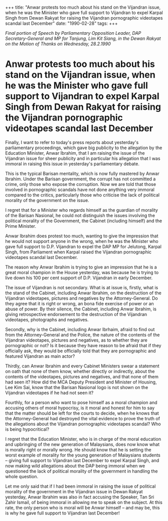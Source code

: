 +++ 
title: "Anwar protests too much about his stand on the Vijandran issue, when he was the Minister who gave full support to Vijandran to expel Karpal Singh from Dewan Rakyat for raising the Vijandran pornographic videotapes scandal last December"
date: "1990-02-28"
tags:
+++

_Final portion of Speech by Parliamentary Opposition Leader, DAP Secretary-General and MP for Tanjung, Lim Kit Siang, in the Dewan Rakyat on the Motion of Thanks on Wednesday, 28.2.1990_

# Anwar protests too much about his stand on the Vijandran issue, when he was the Minister who gave full support to Vijandran to expel Karpal Singh from Dewan Rakyat for raising the Vijandran pornographic videotapes scandal last December

Finally, I want to refer to today's press reports about yesterday's parliamentary proceedings, which gave big publicity to the allegation by the Education Minister, Anwar Ibrahim, that I am raising the issue of the Vijandran issue for sheer publicity and in particular his allegation that I was immoral in raising this issue in yesterday's parliamentary debate.</u>

This is the typical Barisan mentality, which is now fully mastered by Anwar Ibrahim. Under the Barisan government, the corrupt has not committed a crime, only those who expose the corruption. Now we are told that those involved in pornographic scandals have not done anything very immoral compared to the critics, particularly those who criticise the lack of political morality of the government on the issue.

I regret that for a Minister who regards himself as the guardian of morality of the Barisan Nasional, he could not distinguish the issues involving the political morality of the Government, the Cabinet (including himself) and the Prime Minister.

Anwar Ibrahim does protest too much, wanting to give the impression that he would not support anyone in the wrong, when he was the Minister who gave full support to D.P. Vijandran to expel the DAP MP for Jelutong, Karpal Singh, from Parliament when Karpal raised the Vijandran pornographic videotapes scandal last December.

The reason why Anwar Ibrahim is trying to give an impression that he is a great moral champion in the House yesterday, was because he is trying to live down his 100 per cent support of D.P. Vijandran in early December.

The issue of Vijandran is not secondary. What is at issue is, firstly, what is the stand of the Cabinet, including Anwar Ibrahim, on the destruction of the Vijandran videotapes, pictures and negatives by the Attorney-General. Do they agree that it is right or wrong, an bona fide exercise of power or an abuse of power. By their silence, the Cabinet, including Anwar Ibrahim, is giving retrospective endorsement to the destruction of the Vijandran videotapes, photographs and negatives.

Secondly, why is the Cabinet, including Anwar Ibrhaim, afraid to find out from the Attorney-General and the Police, the nature of the contents of the Vijandran videotapes, pictures and negatives, as to whether they are pornographic or not? Is it because they have reason to be afraid that if they officially ask, they would be officially told that they are pornographic and featured Vijandran as main actor?

Thirdly, can Anwar Ibrahim and every Cabinet Ministers swear a statement on oath that none of them know, whether directly or indirectly, about the contents of the videotapes, pictures and negatives, and that none of them had seen it? How did the MCA Deputy President and Minister of Housing, Lee Kim Sai, know that the Barisan Nasional logo is not shown on the Vijandran videotapes if he had not seen it?

Fourthly, for a person who want to pose himself as a moral champion and accusing others of moral hypocrisy, is it moral and honest for him to say that the matter should be left for the courts to decide, when he knows that the Attorney-General had destroyed the vital evidence to prove the truth of the allegations about the Vijandran pornographic videotapes scandal? Who is being hypocritical?

I regret that the Education Minister, who is in charge of the moral education and upbringing of the new generation of Malaysians, does now know what is morally right or morally wrong. He should know that he is setting the worst example of morality for the young generation of Malaysians students – giving full support to Vijandran last December to expel Karpal Singh, and now making wild allegations about the DAP being immoral when we questioned the lack of political morality of the government in handling the whole question.

Let me only said that if I had been immoral in raising the issue of political morality of the government  in the Vijandran issue in Dewan Rakyat yesterday, Anwar Ibrahim was also in fact accusing the Speaker, Tan Sri Zahir Ismail, of being immoral in allowing me to speak on the subject. At this rate, the only person who is moral will be Anwar himself – and may be, this is why he gave full support to Vijandran last December!
 
